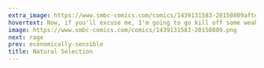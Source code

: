 ```yaml
---
extra_image: https://www.smbc-comics.com/comics/1439131583-20150809after.png
hovertext: Now, if you'll excuse me, I'm going to go kill off some weak baby gazelles.
image: https://www.smbc-comics.com/comics/1439131583-20150809.png
next: rage
prev: economically-sensible
title: Natural Selection
---
```

